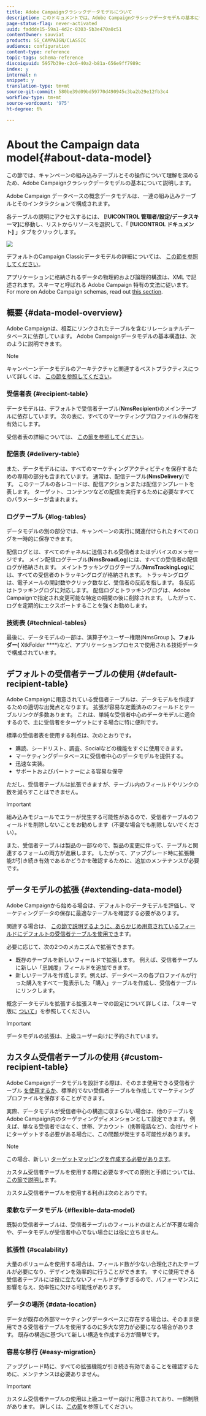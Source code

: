 ```yaml
---
title: Adobe Campaignクラシックデータモデルについて
description: このドキュメントでは、Adobe Campaignクラシックデータモデルの基本について説明します。
page-status-flag: never-activated
uuid: faddde15-59a1-4d2c-8303-5b3e470a0c51
contentOwner: sauviat
products: SG_CAMPAIGN/CLASSIC
audience: configuration
content-type: reference
topic-tags: schema-reference
discoiquuid: 5957b39e-c2c6-40a2-b81a-656e9ff7989c
index: y
internal: n
snippet: y
translation-type: tm+mt
source-git-commit: 580be39d09bd59770d490945c3ba2b29e12fb3c4
workflow-type: tm+mt
source-wordcount: '975'
ht-degree: 6%

---
```



# About the Campaign data model{#about-data-model}

この節では、キャンペーンの組み込みテーブルとその操作について理解を深めるため、Adobe Campaignクラシックデータモデルの基本について説明します。

Adobe Campaign データベースの概念データモデルは、一連の組み込みテーブルとそのインタラクションで構成されます。

各テーブルの説明にアクセスするには、 **[!UICONTROL 管理者/設定/データスキーマ]**&#x200B;に移動し、リストからリソースを選択して、「 **[!UICONTROL ドキュメント]** 」タブをクリックします。

![](assets/data-model_documentation-tab.png)

デフォルトのCampaign Classicデータモデルの詳細については、 [この節を参照してください](../../configuration/using/data-model-description.md)。

アプリケーションに格納されるデータの物理的および論理的構造は、XML で記述されます。スキーマと呼ばれる Adobe Campaign 特有の文法に従います。For more on Adobe Campaign schemas, read out [this section](../../configuration/using/about-schema-reference.md).

## 概要 {#data-model-overview}

Adobe Campaignは、相互にリンクされたテーブルを含むリレーショナルデータベースに依存しています。 Adobe Campaignデータモデルの基本構造は、次のように説明できます。

>[!NOTE]
>
>キャンペーンデータモデルのアーキテクチャと関連するベストプラクティスについて詳しくは、 [この節を参照してください](../../configuration/using/data-model-best-practices.md#data-model-architecture)。

### 受信者表 {#recipient-table}

データモデルは、デフォルトで受信者テーブル(**NmsRecipient**)のメインテーブルに依存しています。 次の表に、すべてのマーケティングプロファイルの保存を有効にします。

受信者表の詳細については、 [この節を参照してください](#default-recipient-table)。

### 配信表 {#delivery-table}

また、データモデルには、すべてのマーケティングアクティビティを保存するための専用の部分も含まれています。 通常は、配信テーブル(**NmsDelivery**)です。 このテーブルの各レコードは、配信アクションまたは配信テンプレートを表します。 ターゲット、コンテンツなどの配信を実行するために必要なすべてのパラメーターが含まれます。

### ログテーブル {#log-tables}

データモデルの別の部分では、キャンペーンの実行に関連付けられたすべてのログを一時的に保存できます。

配信ログとは、すべてのチャネルに送信される受信者またはデバイスのメッセージです。 メイン配信ログテーブル(**NmsBroadLog**)には、すべての受信者の配信ログが格納されます。
メイントラッキングログテーブル(**NmsTrackingLog**)には、すべての受信者のトラッキングログが格納されます。 トラッキングログは、電子メールの開封数やクリック数など、受信者の反応を指します。 各反応はトラッキングログに対応します。
配信ログとトラッキングログは、Adobe Campaignで指定され変更可能な特定の期間の後に削除されます。 したがって、ログを定期的にエクスポートすることを強くお勧めします。

### 技術表 {#technical-tables}

最後に、データモデルの一部は、演算子やユーザー権限(NmsGroup **)、フォルダー(** XtkFolder ****)など、アプリケーションプロセスで使用される技術データで構成されています。

## デフォルトの受信者テーブルの使用 {#default-recipient-table}

Adobe Campaignに用意されている受信者テーブルは、データモデルを作成するための適切な出発点となります。 拡張が容易な定義済みのフィールドとテーブルリンクが多数あります。 これは、単純な受信者中心のデータモデルに適合するので、主に受信者をターゲットにする場合に特に便利です。

標準の受信者表を使用する利点は、次のとおりです。

* 購読、シードリスト、調査、Socialなどの機能をすぐに使用できます。
* マーケティングデータベースに受信者中心のデータモデルを提供する。
* 迅速な実装。
* サポートおよびパートナーによる容易な保守

ただし、受信者テーブルは拡張できますが、テーブル内のフィールドやリンクの数を減らすことはできません。

>[!IMPORTANT]
>
>組み込みモジュールでエラーが発生する可能性があるので、受信者テーブルのフィールドを削除しないことをお勧めします（不要な場合でも削除しないでください）。

また、受信者テーブルは製品の一部なので、製品の変更に伴って、テーブルと関連するフォームの両方が進展します。 したがって、アップグレード時に拡張機能が引き続き有効であるかどうかを確認するために、追加のメンテナンスが必要です。

## データモデルの拡張 {#extending-data-model}

Adobe Campaignから始める場合は、デフォルトのデータモデルを評価し、マーケティングデータの保存に最適なテーブルを確認する必要があります。

関連する場合は、 [この節で説明するように、あらかじめ用意されているフィールドにデフォルトの受信者テーブルを使用でき](#default-recipient-table)ます。

必要に応じて、次の2つのメカニズムで拡張できます。

* 既存のテーブルを新しいフィールドで拡張します。 例えば、受信者テーブルに新しい「忠誠度」フィールドを追加できます。
* 新しいテーブルを作成します。例えば、データベースの各プロファイルが行った購入をすべて一覧表示した「購入」テーブルを作成し、受信者テーブルにリンクします。

概念データモデルを拡張する拡張スキーマの設定について詳しくは、「スキーマ版に [ついて](../../configuration/using/about-schema-edition.md)」を参照してください。

>[!IMPORTANT]
>
>データモデルの拡張は、上級ユーザー向けに予約されています。

## カスタム受信者テーブルの使用 {#custom-recipient-table}

Adobe Campaignデータモデルを設計する際は、そのまま使用できる受信者テーブル [を使用するか](#default-recipient-table)、標準的でない受信者テーブルを作成してマーケティングプロファイルを保存することができます。

実際、データモデルが受信者中心の構造に収まらない場合は、他のテーブルをAdobe Campaign内のターゲティングディメンションとして設定できます。 例えば、単なる受信者ではなく、世帯、アカウント（携帯電話など）、会社/サイトにターゲットする必要がある場合に、この問題が発生する可能性があります。

>[!NOTE]
>
>この場合、新しい [ターゲットマッピングを作成する必要があります](../../configuration/using/target-mapping.md)。

カスタム受信者テーブルを使用する際に必要なすべての原則と手順については、 [この節で説明し](../../configuration/using/about-custom-recipient-table.md)ます。

カスタム受信者テーブルを使用する利点は次のとおりです。

### 柔軟なデータモデル {#flexible-data-model}

既製の受信者テーブルは、受信者テーブルのフィールドのほとんどが不要な場合や、データモデルが受信者中心でない場合には役に立ちません。

### 拡張性 {#scalability}

大量のボリュームを使用する場合は、フィールド数が少ない合理化されたテーブルが必要になり、デザインを効率的に行うことができます。 すぐに使用できる受信者テーブルには役に立たないフィールドが多すぎるので、パフォーマンスに影響を与え、効率性に欠ける可能性があります。

### データの場所 {#data-location}

データが既存の外部マーケティングデータベースに存在する場合は、そのまま使用できる受信者テーブルを使用するのに多大な労力が必要になる場合があります。 既存の構造に基づいて新しい構造を作成する方が簡単です。

### 容易な移行 {#easy-migration}

アップグレード時に、すべての拡張機能が引き続き有効であることを確認するために、メンテナンスは必要ありません。

>[!IMPORTANT]
>
>カスタム受信者テーブルの使用は上級ユーザー向けに用意されており、一部制限があります。 詳しくは、[この節](../../configuration/using/about-custom-recipient-table.md)を参照してください。
